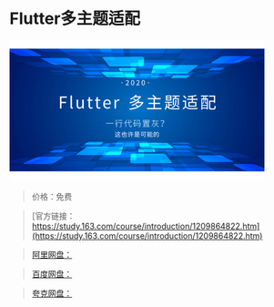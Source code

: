 # Flutter多主题适配

![img](../../../assets/study163/free/f8585c82fe0a48aebcafd28a6c8d649e.png)

> 价格：免费

> [官方链接：https://study.163.com/course/introduction/1209864822.htm](https://study.163.com/course/introduction/1209864822.htm)

> [阿里网盘：]()

> [百度网盘：]()

> [夸克网盘：]()
